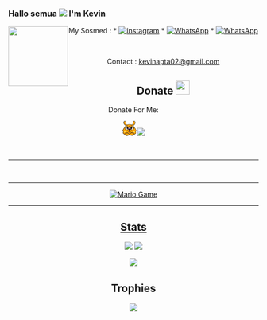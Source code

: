 ### Hallo semua <img src="https://github.com/TheDudeThatCode/TheDudeThatCode/blob/master/Assets/Hi.gif" width="29px"> I'm Kevin
<img src="https://github.com/Kevzka/kevbotwhatsapp/blob/main/assets/halo.jpg" width=120 height="120" align="left">
<center>
My Sosmed :
* <a href="https://instagram.com/kevin_apta_kun"><img alt="instagram" src="https://img.shields.io/badge/Instagram-E4405F?style=for-the-badge&logo=instagram&logoColor=white"/></a>
* <a href="https://wa.me/+6283141621181"><img alt="WhatsApp" src="https://img.shields.io/badge/WhatsApp-25D366?style=for-the-badge&logo=whatsapp&logoColor=white"/></a>
* <a href="https://chat.whatsapp.com/H7puFYYnKkUCNHjlveRTAh"><img alt="WhatsApp" src="https://img.shields.io/badge/WhatsApp%20Group-25D366?style=for-the-badge&logo=whatsapp&logoColor=white"/></a>



&nbsp;&nbsp;     &nbsp;&nbsp;    &nbsp;&nbsp;   &nbsp;&nbsp;   &nbsp;&nbsp;   




Contact : kevinapta02@gmail.com

## Donate <img src="https://github.com/TheDudeThatCode/TheDudeThatCode/blob/master/Assets/coin.gif" width="28" height="28">
Donate For Me:

<a href="https://saweria.co/kevinapta"><img src="https://github.com/kevzka/Kevzka/blob/main/Logo-Saweria-Donasi.png" width="30" height="30"><img src="https://img.shields.io/badge/saweria-FEAA2D?style=for-the-badge&logo=saweria&logoColor=white">

<img src="" width="148">

---
<img src="">

---

<img src="https://github.com/TheDudeThatCode/TheDudeThatCode/blob/master/Assets/Mario_Gameplay.gif" alt="Mario Game">

---
## Stats

<a href="https://github.com/Kevzka"><img src="https://github-readme-stats.vercel.app/api?username=Kevzka&show_icons=true&theme=radical"></a>
<a href="https://github.com/Kevzka"><img src="https://github-readme-stats.vercel.app/api/top-langs/?username=Kevzka&theme=highcontrast&layout=compact"></a>


<p align="center">
    <img src="https://github-readme-streak-stats.herokuapp.com/?user=Kevzka">
</p>

## Trophies
<p align="center"> <img width=800 src="https://github-profile-trophy.vercel.app/?username=Kevzka&row=2&column=3"/>
